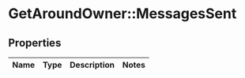 # GetAroundOwner::MessagesSent

## Properties
Name | Type | Description | Notes
------------ | ------------- | ------------- | -------------

